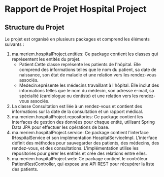 <h1>Rapport de Projet Hospital Project</h1>
<h2>Structure du Projet</h2>
<p>Le projet est organisé en plusieurs packages et comprend les éléments suivants :</p>
<ol>
  <li>ma.meriem.hospitalProject.entities:
    Ce package contient les classes qui représentent les entités du projet.
    <ul>
      <li>Patient:Cette classe représente les patients de l'hôpital. 
Elle comprend des informations telles que le nom du patient, sa date de naissance,
son état de maladie et une relation vers les rendez-vous associés.</li>
      <li>Medecin:eprésente les médecins travaillant à l'hôpital. Elle inclut des informations telles que le nom du médecin, son adresse e-mail, sa spécialité 
(cardiologue ou dentiste) et une relation vers les rendez-vous associés.</li>
    </ul>
  </li>
<li>La classe Consultation est liée à un rendez-vous et contient des
informations sur la date de la consultation et un rapport médical.</li>
  </li>
<li>ma.meriem.hospitalProject.repositories:
    Ce package contient les interfaces de gestion des données pour chaque entité, utilisant Spring Data JPA pour effectuer les opérations de base.
  </li>
<li>ma.meriem.hospitalProject.service: Ce package contient l'interface IHospitalService et son implémentation HospitalServiceImpl. L'interface définit des méthodes pour sauvegarder des patients, des médecins, des rendez-vous, et des consultations. L'implémentation utilise les repositories pour 
gérer les entités et crée des relations entre elles.</li>
  </li>
<li>ma.meriem.hospitalProject.web: Ce package contient le contrôleur PatientRestController,
qui expose une API REST pour récupérer la liste des patients.</li>
  </li>
</ol>